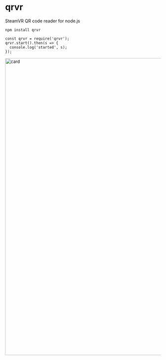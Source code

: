 # qrvr
SteamVR QR code reader for node.js

```
npm install qrvr
```

```
const qrvr = require('qrvr');
qrvr.start().then(s => {
  console.log('started', s);
});
```

<img width="958" alt="card" src="https://user-images.githubusercontent.com/6926057/80404207-d516db80-888e-11ea-8373-7fd9d819fbed.PNG">
